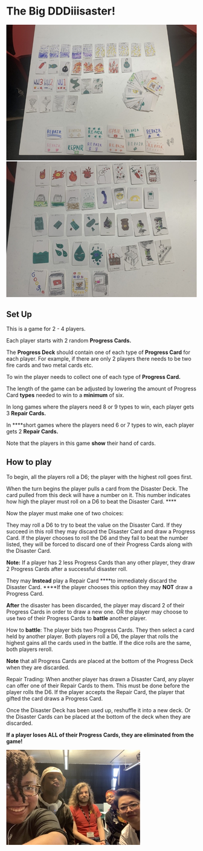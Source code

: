 # The Big DDDiiisaster!

![foo](https://github.com/remaerd/The-Big-Disaster/blob/master/img_0248_0.jpg)
![foo](https://github.com/remaerd/The-Big-Disaster/blob/master/img_0249.jpg)

## Set Up

This is a game for 2 - 4 players.

Each player starts with 2 random **Progress Cards.**

The **Progress Deck** should contain one of each type of **Progress Card** for each player. For example, if there are only 2 players there needs to be two fire cards and two metal cards etc.

To win the player needs to collect one of each type of **Progress Card.**

The length of the game can be adjusted by lowering the amount of Progress Card **types** needed to win to a **minimum** of six.

In long games where the players need 8 or 9 types to win, each player gets 3 **Repair Cards.**

In ****short games where the players need 6 or 7 types to win, each player gets 2 **Repair Cards.**

Note that the players in this game **show** their hand of cards.

## How to play

To begin, all the players roll a D6; the player with the highest roll goes first.

When the turn begins the player pulls a card from the Disaster Deck. The card pulled from this deck will have a number on it. This number indicates how high the player must roll on a D6 to beat the Disaster Card. ****

Now the player must make one of two choices:

They may roll a D6 to try to beat the value on the Disaster Card. If they succeed in this roll they may discard the Disaster Card and draw a Progress Card. If the player chooses to roll the D6 and they fail to beat the number listed, they will be forced to discard one of their Progress Cards along with the Disaster Card.

**Note:** If a player has 2 less Progress Cards than any other player, they draw 2 Progress Cards after a successful disaster roll.

They may **Instead** play a Repair Card ****to immediately discard the Disaster Card. ****If the player chooses this option they may **NOT** draw a Progress Card.

**After** the disaster has been discarded, the player may discard 2 of their Progress Cards in order to draw a new one. OR the player may choose to use two of their Progress Cards to **battle** another player.

How to **battle**: The player bids two Progress Cards. They then select a card held by another player. Both players roll a D6, the player that rolls the highest gains all the cards used in the battle. If the dice rolls are the same, both players reroll.

**Note** that all Progress Cards are placed at the bottom of the Progress Deck when they are discarded.

Repair Trading: When another player has drawn a Disaster Card, any player can offer one of their Repair Cards to them. This must be done before the player rolls the D6. If the player accepts the Repair Card, the player that gifted the card draws a Progress Card.

Once the Disaster Deck has been used up, reshuffle it into a new deck. Or the Disaster Cards can be placed at the bottom of the deck when they are discarded.

**If a player loses ALL of their Progress Cards, they are eliminated from the game!**

![foo](https://github.com/remaerd/The-Big-Disaster/blob/master/img_0247_0.jpg)
